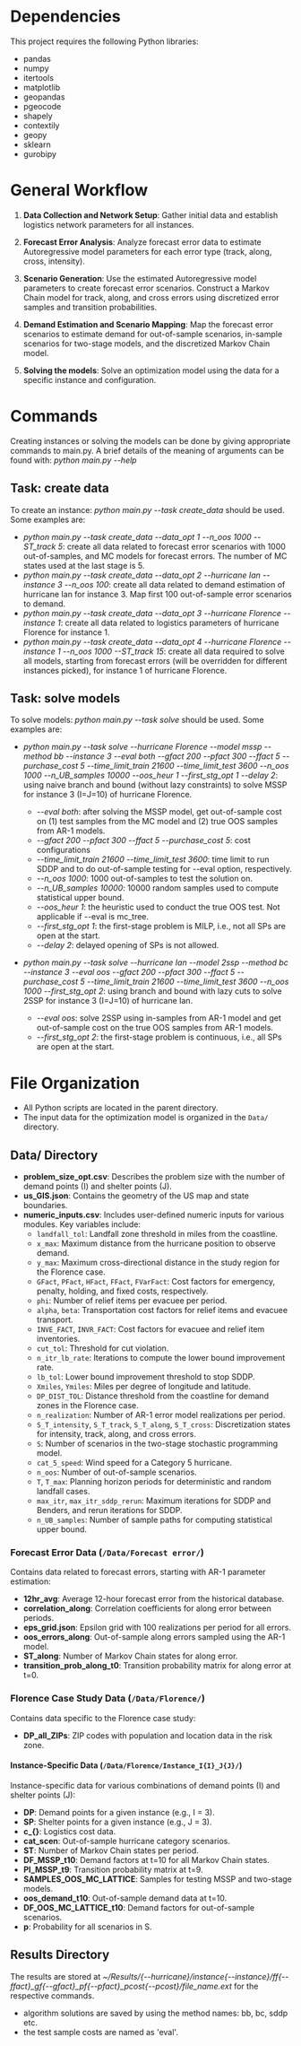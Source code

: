 # Dependencies

This project requires the following Python libraries:

- pandas
- numpy
- itertools
- matplotlib
- geopandas
- pgeocode
- shapely
- contextily
- geopy
- sklearn
- gurobipy

# General Workflow

1. **Data Collection and Network Setup**: Gather initial data and establish logistics network parameters for all instances.
   
2. **Forecast Error Analysis**: Analyze forecast error data to estimate Autoregressive model parameters for each error type (track, along, cross, intensity).

3. **Scenario Generation**: Use the estimated Autoregressive model parameters to create forecast error scenarios. Construct a Markov Chain model for track, along, and cross errors using discretized error samples and transition probabilities.

4. **Demand Estimation and Scenario Mapping**: Map the forecast error scenarios to estimate demand for out-of-sample scenarios, in-sample scenarios for two-stage models, and the discretized Markov Chain model.

5. **Solving the models**: Solve an optimization model using the data for a specific instance and configuration.

# Commands
Creating instances or solving the models can be done by giving appropriate commands to main.py. A brief details of the meaning of arguments can be found with: *python main.py --help*

## Task: create data
To create an instance: *python main.py --task create_data* should be used. Some examples are:
- *python main.py --task create_data --data_opt 1 --n_oos 1000 --ST_track 5*: create all data related to forecast error scenarios with 1000 out-of-samples, and MC models for forecast errors. The number of MC states used at the last stage is 5.
- *python main.py --task create_data --data_opt 2 --hurricane Ian --instance 3 --n_oos 100*: create all data related to demand estimation of hurricane Ian for instance 3. Map first 100 out-of-sample error scenarios to demand.
- *python main.py --task create_data --data_opt 3 --hurricane Florence --instance 1*: create all data related to logistics parameters of hurricane Florence for instance 1.
- *python main.py --task create_data --data_opt 4 --hurricane Florence --instance 1 --n_oos 1000 --ST_track 15*: create all data required to solve all models, starting from forecast errors (will be overridden for different instances picked), for instance 1 of hurricane Florence.

## Task: solve models
To solve models: *python main.py --task solve* should be used. Some examples are:
- *python main.py --task solve --hurricane Florence --model mssp --method bb --instance 3 --eval both --gfact 200 --pfact 300 --ffact 5 --purchase_cost 5 --time_limit_train 21600 --time_limit_test 3600 --n_oos 1000 --n_UB_samples 10000 --oos_heur 1 --first_stg_opt 1 --delay 2*: using naive branch and bound (without lazy constraints) to solve MSSP for instance 3 (I=J=10) of hurricane Florence.
  - *--eval both*: after solving the MSSP model, get out-of-sample cost on (1) test samples from the MC model and (2) true OOS samples from AR-1 models.
  - *--gfact 200 --pfact 300 --ffact 5 --purchase_cost 5*: cost configurations
  - *--time_limit_train 21600 --time_limit_test 3600*: time limit to run SDDP and to do out-of-sample testing for --eval option, respectively.
  - *--n_oos 1000*: 1000 out-of-samples to test the solution on.
  - *--n_UB_samples 10000*: 10000 random samples used to compute statistical upper bound.
  - *--oos_heur 1*: the heuristic used to conduct the true OOS test. Not applicable if --eval is mc_tree.
  - *--first_stg_opt 1*: the first-stage problem is MILP, i.e., not all SPs are open at the start.
  - *--delay 2*: delayed opening of SPs is not allowed.

- *python main.py --task solve --hurricane Ian --model 2ssp --method bc --instance 3 --eval oos --gfact 200 --pfact 300 --ffact 5 --purchase_cost 5 --time_limit_train 21600 --time_limit_test 3600 --n_oos 1000 --first_stg_opt 2*: using branch and bound with lazy cuts to solve 2SSP for instance 3 (I=J=10) of hurricane Ian.
  - *--eval oos*: solve 2SSP using in-samples from AR-1 model and get out-of-sample cost on the true OOS samples from AR-1 models.
  - *--first_stg_opt 2*: the first-stage problem is continuous, i.e., all SPs are open at the start.

# File Organization

- All Python scripts are located in the parent directory.
- The input data for the optimization model is organized in the `Data/` directory.

## Data/ Directory

- **problem_size_opt.csv**: Describes the problem size with the number of demand points (I) and shelter points (J).
- **us_GIS.json**: Contains the geometry of the US map and state boundaries.
- **numeric_inputs.csv**: Includes user-defined numeric inputs for various modules. Key variables include:
  - `landfall_tol`: Landfall zone threshold in miles from the coastline.
  - `x_max`: Maximum distance from the hurricane position to observe demand.
  - `y_max`: Maximum cross-directional distance in the study region for the Florence case.
  - `GFact`, `PFact`, `HFact`, `FFact`, `FVarFact`: Cost factors for emergency, penalty, holding, and fixed costs, respectively.
  - `phi`: Number of relief items per evacuee per period.
  - `alpha`, `beta`: Transportation cost factors for relief items and evacuee transport.
  - `INVE_FACT`, `INVR_FACT`: Cost factors for evacuee and relief item inventories.
  - `cut_tol`: Threshold for cut violation.
  - `n_itr_lb_rate`: Iterations to compute the lower bound improvement rate.
  - `lb_tol`: Lower bound improvement threshold to stop SDDP.
  - `Xmiles`, `Ymiles`: Miles per degree of longitude and latitude.
  - `DP_DIST_TOL`: Distance threshold from the coastline for demand zones in the Florence case.
  - `n_realization`: Number of AR-1 error model realizations per period.
  - `S_T_intensity`, `S_T_track`, `S_T_along`, `S_T_cross`: Discretization states for intensity, track, along, and cross errors.
  - `S`: Number of scenarios in the two-stage stochastic programming model.
  - `cat_5_speed`: Wind speed for a Category 5 hurricane.
  - `n_oos`: Number of out-of-sample scenarios.
  - `T`, `T_max`: Planning horizon periods for deterministic and random landfall cases.
  - `max_itr`, `max_itr_sddp_rerun`: Maximum iterations for SDDP and Benders, and rerun iterations for SDDP.
  - `n_UB_samples`: Number of sample paths for computing statistical upper bound.

### Forecast Error Data (`/Data/Forecast error/`)

Contains data related to forecast errors, starting with AR-1 parameter estimation:

- **12hr_avg**: Average 12-hour forecast error from the historical database.
- **correlation_along**: Correlation coefficients for along error between periods.
- **eps_grid.json**: Epsilon grid with 100 realizations per period for all errors.
- **oos_errors_along**: Out-of-sample along errors sampled using the AR-1 model.
- **ST_along**: Number of Markov Chain states for along error.
- **transition_prob_along_t0**: Transition probability matrix for along error at t=0.

### Florence Case Study Data (`/Data/Florence/`)

Contains data specific to the Florence case study:

- **DP_all_ZIPs**: ZIP codes with population and location data in the risk zone.

#### Instance-Specific Data (`/Data/Florence/Instance_I{I}_J{J}/`)

Instance-specific data for various combinations of demand points (I) and shelter points (J):

- **DP**: Demand points for a given instance (e.g., I = 3).
- **SP**: Shelter points for a given instance (e.g., J = 3).
- **c_{}**: Logistics cost data.
- **cat_scen**: Out-of-sample hurricane category scenarios.
- **ST**: Number of Markov Chain states per period.
- **DF_MSSP_t10**: Demand factors at t=10 for all Markov Chain states.
- **PI_MSSP_t9**: Transition probability matrix at t=9.
- **SAMPLES_OOS_MC_LATTICE**: Samples for testing MSSP and two-stage models.
- **oos_demand_t10**: Out-of-sample demand data at t=10.
- **DF_OOS_MC_LATTICE_t10**: Demand factors for out-of-sample scenarios.
- **p**: Probability for all scenarios in S.

## Results Directory

The results are stored at *~/Results/{--hurricane}/instance{--instance}/ff{--ffact}_gf{--gfact}_pf{--pfact}_pcost{--pcost}/file_name.ext* for the respective commands.
- algorithm solutions are saved by using the method names: bb, bc, sddp etc.
- the test sample costs are named as 'eval'.